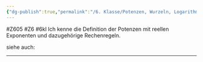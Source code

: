 ```yaml
---
{"dg-publish":true,"permalink":"/6. Klasse/Potenzen, Wurzeln, Logarithmen/Potenzen mit reellen Exponenten und Rechenregeln./"}
---
```


#Z605 #Z6 #6kl
Ich kenne die Definition der Potenzen mit reellen Exponenten und dazugehörige Rechenregeln.

siehe auch:
___


